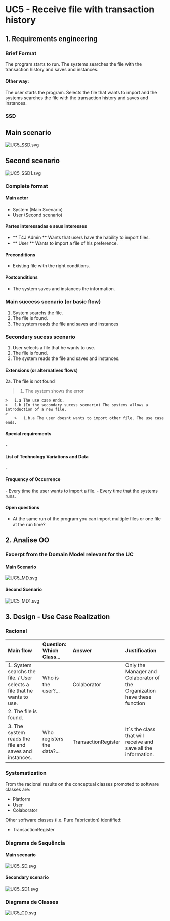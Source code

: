 # UC5 - Receive file with transaction history

## 1. Requirements engineering

### Brief Format

The program starts to run. The systems searches the file with the transaction history and saves and instances.

#### Other way:

The user starts the program. Selects the file that wants to import and the systems searches the file with the transaction history and saves and instances.

### SSD

## Main scenario

![UC5_SSD.svg](UC5_SSD.svg)

## Second scenario

![UC5_SSD1.svg](UC5_SSD1.svg)

### Complete format

#### Main actor

* System (Main Scenario)
* User (Second scenario)

#### Partes interessadas e seus interesses
* ** T4J Admin ** Wants that users have the hability to import files.
* ** User ** Wants to import a file of his preference. 


#### Preconditions
* Existing file with the right conditions. 

#### Postconditions
* The system saves and instances the information.

### Main success scenario (or basic flow)

1. System searchs the file. 
2. The file is found.
3. The system reads the file and saves and instances 

### Secondary sucess scenario

1. User selects a file that he wants to use.
2. The file is found.
3. The system reads the file and saves and instances.

#### Extensions (or alternatives flows)

2a. The file is not found
>	1. The system shows the error
>
	>	1.a The use case ends.	
	>	1.b (In the secondary sucess scenario) The systems allows a introduction of a new file.
	>
		>	1.b.a The user doesnt wants to import other file. The use case ends.

#### Special requirements
\-

#### List of Technology Variations and Data
\-

#### Frequency of Occurrence
\- Every time the user wants to import a file.
\- Every time that the systems runs.

#### Open questions

* At the same run of the program you can import multiple files or one file at the run time?

## 2. Analise OO

###  Excerpt from the Domain Model relevant for the UC

#### Main Scenario

![UC5_MD.svg](UC5_MD.svg)

#### Second Scenario

![UC5_MD1.svg](UC5_MD1.svg)

## 3. Design - Use Case Realization

### Racional

| Main flow | Question: Which Class... | Answer  | Justification |
|:--------------  |:---------------------- |:----------|:---------------------------- |
|1. System searchs the file. / User selects a file that he wants to use. | Who is the user?... | Colaborator | Only the Manager and Colaborator of the Organization have these function | 
| 2. The file is found. | | | |
| 3. The system reads the file and saves and instances. | Who registers the data?... | TransactionRegister | It´s the class that will receive and save all the information. |

### Systematization ##

From the racional results on the conceptual classes  promoted to software classes are:

* Platform
* User
* Colaborator

Other software classes (i.e. Pure Fabrication) identified:  

 * TransactionRegister 

###	Diagrama de Sequência

#### Main scenario

![UC5_SD.svg](UC5_SD.svg)

#### Secondary scenario

![UC5_SD1.svg](UC5_SD1.svg)

###	Diagrama de Classes

![UC5_CD.svg](UC5_CD.svg)
















